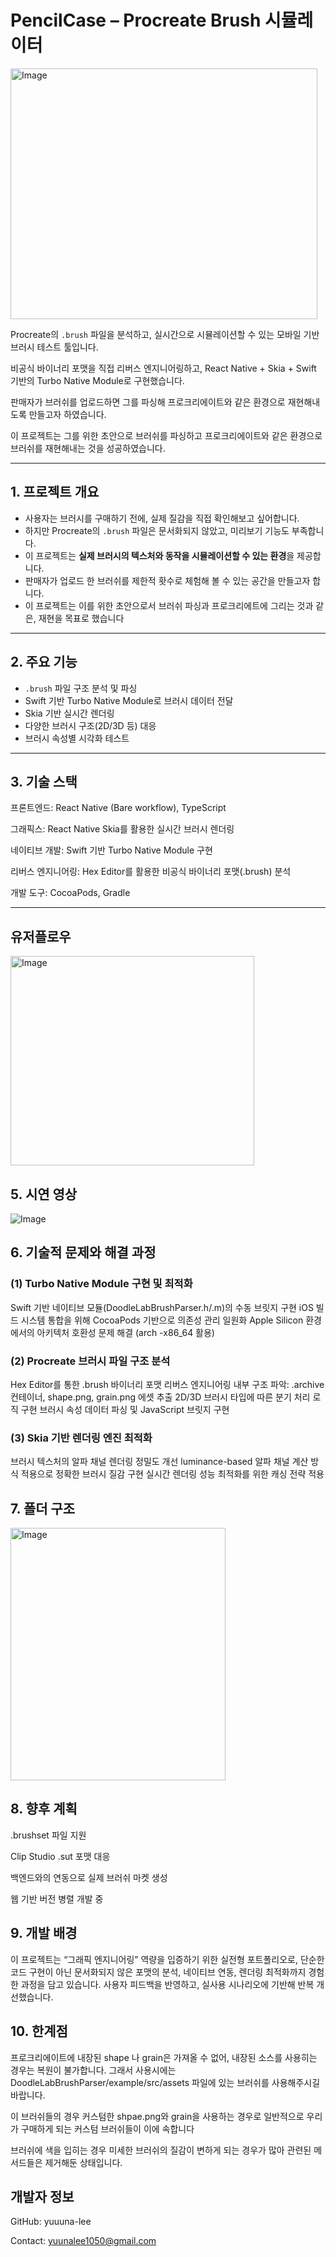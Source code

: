 # PencilCase – Procreate Brush 시뮬레이터



<img width="491" height="401" alt="Image" src="https://github.com/user-attachments/assets/1cc61470-589e-4573-8bd3-218dee7a2623" />





Procreate의 `.brush` 파일을 분석하고, 실시간으로 시뮬레이션할 수 있는 모바일 기반 브러시 테스트 툴입니다.  

비공식 바이너리 포맷을 직접 리버스 엔지니어링하고, React Native + Skia + Swift 기반의 Turbo Native Module로 구현했습니다.

판매자가 브러쉬를 업로드하면 그를 파싱해 프로크리에이트와 같은 환경으로 재현해내도록 만들고자 하였습니다.

이 프로젝트는 그를 위한 초안으로 브러쉬를 파싱하고 프로크리에이트와 같은 환경으로 브러쉬를 재현해내는 것을 성공하였습니다.


---

## 1. 프로젝트 개요

- 사용자는 브러시를 구매하기 전에, 실제 질감을 직접 확인해보고 싶어합니다.
- 하지만 Procreate의 `.brush` 파일은 문서화되지 않았고, 미리보기 기능도 부족합니다.
- 이 프로젝트는 **실제 브러시의 텍스처와 동작을 시뮬레이션할 수 있는 환경**을 제공합니다.
- 판매자가 업로드 한 브러쉬를 제한적 홧수로 체험해 볼 수 있는 공간을 만들고자 합니다.
- 이 프로젝트는 이를 위한 초안으로서 브러쉬 파싱과 프로크리에트에 그리는 것과 같은, 재현을 목표로 했습니다

---

## 2. 주요 기능

- `.brush` 파일 구조 분석 및 파싱
- Swift 기반 Turbo Native Module로 브러시 데이터 전달
- Skia 기반 실시간 렌더링
- 다양한 브러시 구조(2D/3D 등) 대응
- 브러시 속성별 시각화 테스트

---

## 3. 기술 스택

프론트엔드: React Native (Bare workflow), TypeScript

그래픽스: React Native Skia를 활용한 실시간 브러시 렌더링

네이티브 개발: Swift 기반 Turbo Native Module 구현

리버스 엔지니어링: Hex Editor를 활용한 비공식 바이너리 포맷(.brush) 분석

개발 도구: CocoaPods, Gradle

---

## 유저플로우
<img width="390" height="335" alt="Image" src="https://github.com/user-attachments/assets/6e271571-88da-4c5e-871c-624544ddc4f6" />

## 5. 시연 영상
![Image](https://github.com/user-attachments/assets/e6e94464-636a-41f7-a9fc-813eb26a55ea)


## 6. 기술적 문제와 해결 과정

### (1) Turbo Native Module 구현 및 최적화
Swift 기반 네이티브 모듈(DoodleLabBrushParser.h/.m)의 수동 브릿지 구현
iOS 빌드 시스템 통합을 위해 CocoaPods 기반으로 의존성 관리 일원화
Apple Silicon 환경에서의 아키텍처 호환성 문제 해결 (arch -x86_64 활용)

### (2) Procreate 브러시 파일 구조 분석
Hex Editor를 통한 .brush 바이너리 포맷 리버스 엔지니어링
내부 구조 파악: .archive 컨테이너, shape.png, grain.png 에셋 추출
2D/3D 브러시 타입에 따른 분기 처리 로직 구현
브러시 속성 데이터 파싱 및 JavaScript 브릿지 구현

### (3) Skia 기반 렌더링 엔진 최적화
브러시 텍스처의 알파 채널 렌더링 정밀도 개선
luminance-based 알파 채널 계산 방식 적용으로 정확한 브러시 질감 구현
실시간 렌더링 성능 최적화를 위한 캐싱 전략 적용


## 7. 폴더 구조

<img width="344" height="404" alt="Image" src="https://github.com/user-attachments/assets/3d023459-155b-41e7-ac22-7975ffb1e3a1" />

## 8. 향후 계획
.brushset 파일 지원

Clip Studio .sut 포맷 대응

백엔드와의 연동으로 실제 브러쉬 마켓 생성

웹 기반 버전 병렬 개발 중

## 9. 개발 배경
이 프로젝트는 “그래픽 엔지니어링” 역량을 입증하기 위한 실전형 포트폴리오로,
단순한 코드 구현이 아닌 문서화되지 않은 포맷의 분석, 네이티브 연동, 렌더링 최적화까지 경험한 과정을 담고 있습니다.
사용자 피드백을 반영하고, 실사용 시나리오에 기반해 반복 개선했습니다.

## 10. 한계점 
프로크리에이트에 내장된 shape 나 grain은 가져올 수 없어, 내장된 소스를 사용히는 경우는 복원이 불가합니다.
그래서 사용시에는 DoodleLabBrushParser/example/src/assets 파일에 있는 브러쉬를 사용해주시길 바랍니다. 

이 브러쉬들의 경우 커스텀한 shpae.png와 grain을 사용하는 경우로 일반적으로 우리가 구매하게 되는 커스텀 브러쉬들이 이에 속합니다


브러쉬에 색을 입히는 경우 미세한 브러쉬의 질감이 변하게 되는 경우가 많아 관련된 메서드들은 제거해둔 상태입니다. 

## 개발자 정보
GitHub: yuuuna-lee

Contact: yuunalee1050@gmail.com
